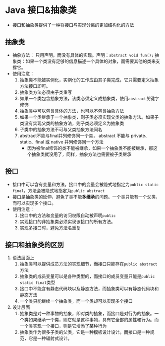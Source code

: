 # Java 接口&抽象类
* 接口和抽象类提供了一种将接口与实现分离的更加结构化的方法
## 抽象类
* 抽象方法： 只用声明，而没有具体的实现。声明：````abstract void fun();````
 抽象类：如果一个类没有足够的信息描述一个具体的对象，而需要其他的类来支撑它。
* 使用注意：
	1. 抽象类不能被实例化，实例化的工作应由其子类完成，它只需要定义抽象方法接口即可。
	2. 抽象类方法必须由子类重写
	3. 如果一个类包含抽象方法，该类必须定义成抽象类，使用````abstract````关键字修饰
	4. 抽象类中可以包含具体的方法，也可以不包含抽象方法
	5. 如果一个类继承于一个抽象类，则子类必须实现父类的抽象方法。如果子类没有实现父类的抽象方法，则子类必须定义为抽象类
	5. 子类中的抽象方法不可与父类抽象方法同名
	6. abstract不能与final并列修饰同一个类， abstract 不能与 private、static、final 或 native 并列修饰同一个方法
		* 因为被final修饰的类不能被继承，如果一个抽象类不能被继承，那这个抽象类就没用了，同样，抽象方法也需要被子类继承
## 接口
* 接口中可以含有变量和方法。接口中的变量会被隐式地指定为````public static final````，方法会被隐式地指定为````public abstract````
* 接口是抽象类的延伸，避免了类不能**多继承**的问题。一个类只能有一个父类，而可以实现多个接口。
* 使用注意：
	1. 接口中的方法和变量的访问权限自动被声明````public````
	2. 实现接口的非抽象类必须实现该接口的所有方法。
	3. 实现多接口时，避免方法名重复
## 接口和抽象类的区别
1. 语法层面上
	1. 抽象类可以提供成员方法的实现细节，而接口只能存在````public abstract````方法
	2. 抽象类的成员变量可以是各种类型的，而接口的成员变量只能是````public static final````类型
	3. 接口中不能含有静态代码块以及静态方法，而抽象类可以有静态代码块和静态方法
	4. 一个类只能继续一个抽象类，而一个类却可以实现多个接口
2. 设计层面
	1. 抽象类是对一种事物的抽象，即对类的抽象，而接口是对行为的抽象。一个类如果继承一个类，则它就是这种事物，具有它全部的属性和行为。而一个类实现一个接口，则是它增添了某种行为
	2. 抽象类作为很多子类的父类，它是一种模板设计设计。而接口是一种规范，它是一种辐射式设计。